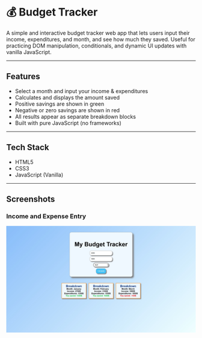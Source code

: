 # 💰 Budget Tracker

A simple and interactive budget tracker web app that lets users input their income, expenditures, and month, and see how much they saved. Useful for practicing DOM manipulation, conditionals, and dynamic UI updates with vanilla JavaScript.

---

##  Features

-  Select a month and input your income & expenditures
-  Calculates and displays the amount saved
-  Positive savings are shown in green
-  Negative or zero savings are shown in red
-  All results appear as separate breakdown blocks
-  Built with pure JavaScript (no frameworks)

---

##  Tech Stack

- HTML5
- CSS3
- JavaScript (Vanilla)

---

##  Screenshots

###  Income and Expense Entry
![Form View](./Screenshots/shot1.jpg)
